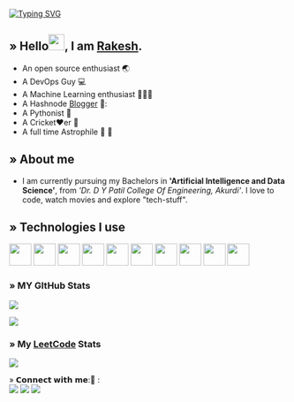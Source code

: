 [![Typing SVG](https://readme-typing-svg.demolab.com?font=monaco&pause=1000&width=435&lines=vision+%40+apokolipse+%3A~+%24+whoami)](https://git.io/typing-svg)
## » Hello<img src="https://github.com/TheDudeThatCode/TheDudeThatCode/blob/master/Assets/Hi.gif" width="29">, I am [Rakesh](https://ghubrakesh.github.io/).
- An open source enthusiast 🌏
- A DevOps Guy :computer:
- A Machine Learning enthusiast 🙎🏻‍♂️
- A Hashnode [Blogger](https://imsrakesh.hashnode.dev) 📃: 
- A Pythonist 🐍
- A Cricket♥️er 🏏
- A full time Astrophile :rocket: :milky_way:

## » About me
- I am currently pursuing my Bachelors in <b>'Artificial Intelligence and Data Science'</b>,  from  <i>'Dr. D Y Patil College Of Engineering, Akurdi'</i>. I love to code, watch movies and explore "tech-stuff".

## » Technologies I use 
<code><img height="40" width="40" src="https://www.docker.com/wp-content/uploads/2022/03/vertical-logo-monochromatic.png"></code>
<code><img height="40" width="40" src="https://upload.wikimedia.org/wikipedia/commons/3/39/Kubernetes_logo_without_workmark.svg"></code>
<code><img height="40" width="40" src="https://wiki.jenkins-ci.org/JENKINS/attachments/2916393/57409618.png"></code>
<code><img height="40" width="40" src="https://static.djangoproject.com/img/logos/django-logo-negative.png"></code>
<code><img height="40" width="40" src="https://fastapi.tiangolo.com/img/icon-white.svg"></code>
<code><img height="40" width="40" src="https://www.postgresql.org/media/img/about/press/elephant.png"></code>
<code><img height="40" width="40" src="https://cdn.iconscout.com/icon/free/png-512/free-mongodb-5-1175140.png?f=avif&w=256"></code>
<code><img height="40" width="40" src="https://upload.wikimedia.org/wikipedia/commons/thumb/3/3f/Git_icon.svg/1024px-Git_icon.svg.png"></code>
<code><img height="40" width="40" src="https://upload.wikimedia.org/wikipedia/commons/thumb/c/c3/Python-logo-notext.svg/1869px-Python-logo-notext.svg.png"></code>
<code><img height="40" width="40" src= "https://upload.wikimedia.org/wikipedia/commons/thumb/3/35/Tux.svg/800px-Tux.svg.png"></code>


### » MY GItHub Stats
<a href="http://www.github.com/ghubrakesh"><img src="https://github-readme-stats.vercel.app/api?username=ghubrakesh&show_icons=true&hide=&count_private=true&title_color=facc15&text_color=ef4444&icon_color=0891b2&bg_color=1c1917&hide_border=true&show_icons=true%22%20alt=%22ghubrakesh%27s%20GitHub%20stats" /></a>

<a href="http://www.github.com/ghubrakesh"><img src="https://github-readme-streak-stats.herokuapp.com/?user=ghubrakesh&stroke=ef4444&background=1c1917&ring=facc15&fire=facc15&currStreakNum=ef4444&currStreakLabel=facc15&sideNums=ef4444&sideLabels=ef4444&dates=ef4444&hide_border=true" /></a>

### » My [LeetCode](https://leetcode.com/eleetcoderrakesh) Stats

![](https://leetcard.jacoblin.cool/eleetcoderrakesh?ext=heatmap&radius=5)

<p1> » 𝗖𝗼𝗻𝗻𝗲𝗰𝘁 𝘄𝗶𝘁𝗵 𝗺𝗲:📲 :
<br>
<a target="_blank" href="https://www.linkedin.com/in/inrakesh/"><img src="https://img.shields.io/badge/-LinkedIn-0077B5?style=for-the-badge&logo=Linkedin&logoColor=white"></img></a>
<a target="_blank" href="mailto:takemetorakesh@gmail.com"><img src="https://img.shields.io/badge/-Gmail-D14836?style=for-the-badge&logo=Gmail&logoColor=white"></img></a>
<a target="_blank" href="https://twitter.com/okaybyetakecare"><img src="https://img.shields.io/badge/-Twitter-1DA1F2?style=for-the-badge&logo=Twitter&logoColor=white"></img></a>
<br>
</p1>
